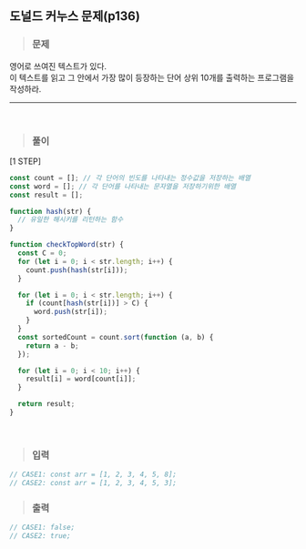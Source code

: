 ## 도널드 커누스 문제(p136)

> ### 문제

영어로 쓰여진 텍스트가 있다.<br/>
이 텍스트를 읽고 그 안에서 가장 많이 등장하는 단어 상위 10개를 출력하는 프로그램을 작성하라.

---

 <br/>

> ### 풀이

[1 STEP]

```javascript
const count = []; // 각 단어의 빈도를 나타내는 정수값을 저장하는 배열
const word = []; // 각 단어를 나타내는 문자열을 저장하기위한 배열
const result = [];

function hash(str) {
  // 유일한 해시키를 리턴하는 함수
}

function checkTopWord(str) {
  const C = 0;
  for (let i = 0; i < str.length; i++) {
    count.push(hash(str[i]));
  }

  for (let i = 0; i < str.length; i++) {
    if (count[hash(str[i])] > C) {
      word.push(str[i]);
    }
  }
  const sortedCount = count.sort(function (a, b) {
    return a - b;
  });

  for (let i = 0; i < 10; i++) {
    result[i] = word[count[i]];
  }

  return result;
}
```

 <br/>

> ### 입력

```javascript
// CASE1: const arr = [1, 2, 3, 4, 5, 8];
// CASE2: const arr = [1, 2, 3, 4, 5, 3];
```

> ### 출력

```javascript
// CASE1: false;
// CASE2: true;
```
